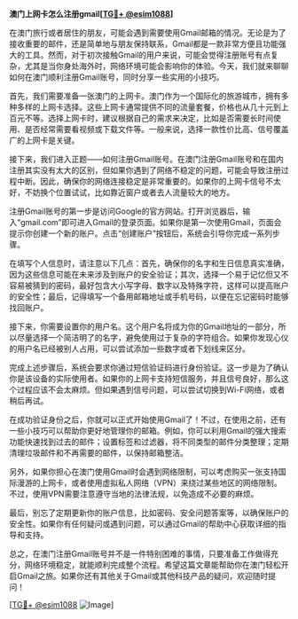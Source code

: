 **澳门上网卡怎么注册gmail[[TG💪+ @esim1088](https://t.me/s/esim1088)]**

在澳门旅行或者居住的朋友，可能会遇到需要使用Gmail邮箱的情况。无论是为了接收重要的邮件，还是简单地与朋友保持联系，Gmail都是一款非常方便且功能强大的工具。然而，对于初次接触Gmail的用户来说，可能会觉得注册账号有点复杂，尤其是当你身处海外时，网络环境可能会影响你的体验。今天，我们就来聊聊如何在澳门顺利注册Gmail账号，同时分享一些实用的小技巧。

首先，我们需要准备一张澳门的上网卡。澳门作为一个国际化的旅游城市，拥有多种多样的上网卡选择。这些上网卡通常提供不同的流量套餐，价格也从几十元到上百元不等。选择上网卡时，建议根据自己的需求来决定，比如是否需要长时间使用、是否经常需要看视频或下载文件等。一般来说，选择一款性价比高、信号覆盖广的上网卡是关键。

接下来，我们进入正题——如何注册Gmail账号。在澳门注册Gmail账号和在国内注册其实没有太大的区别，但如果你遇到了网络不稳定的问题，可能会导致注册过程中断。因此，确保你的网络连接稳定是非常重要的。如果你的上网卡信号不太好，不妨换个位置试试，比如靠近窗户或者去人流量较大的地方。

注册Gmail账号的第一步是访问Google的官方网站。打开浏览器后，输入“gmail.com”即可进入Gmail的登录页面。如果你是第一次使用Gmail，页面会提示你创建一个新的账户。点击“创建账户”按钮后，系统会引导你完成一系列步骤。

在填写个人信息时，请注意以下几点：首先，确保你的名字和生日信息真实准确，因为这些信息可能在未来涉及到账户的安全验证；其次，选择一个易于记忆但又不容易被猜到的密码，最好包含大小写字母、数字以及特殊字符，这样可以提高账户的安全性；最后，记得填写一个备用邮箱地址或手机号码，以便在忘记密码时能够找回账户。

接下来，你需要设置你的用户名。这个用户名将成为你的Gmail地址的一部分，所以尽量选择一个简洁明了的名字，避免使用过于复杂的字符组合。如果你发现心仪的用户名已经被别人占用，可以尝试添加一些数字或者下划线来区分。

完成上述步骤后，系统会要求你通过短信验证码进行身份验证。这一步是为了确认你是该设备的实际使用者。如果你的上网卡支持短信服务，并且信号良好，那么这个过程应该不会太麻烦。但如果遇到信号问题，可以尝试切换到Wi-Fi网络，或者稍后再试。

在成功验证身份之后，你就可以正式开始使用Gmail了！不过，在使用之前，还有一些小技巧可以帮助你更好地管理你的邮箱。例如，你可以利用Gmail的强大搜索功能快速找到过去的邮件；设置标签和过滤器，将不同类型的邮件分类整理；定期清理垃圾邮件和不再需要的邮件，以保持邮箱整洁。

另外，如果你担心在澳门使用Gmail时会遇到网络限制，可以考虑购买一张支持国际漫游的上网卡，或者使用虚拟私人网络（VPN）来绕过某些地区的网络限制。不过，使用VPN需要注意遵守当地的法律法规，以免造成不必要的麻烦。

最后，别忘了定期更新你的账户信息，比如密码、安全问题答案等，以确保账户的安全性。如果你有任何疑问或遇到问题，可以通过Gmail的帮助中心获取详细的指导和支持。

总之，在澳门注册Gmail账号并不是一件特别困难的事情，只要准备工作做得充分，网络环境稳定，就能顺利完成整个流程。希望这篇文章能帮助你在澳门轻松开启Gmail之旅。如果你还有其他关于Gmail或其他科技产品的疑问，欢迎随时提问！

[[TG💪+ @esim1088](https://t.me/s/esim1088) ![Image](https://i.postimg.cc/4NQfJmqS/Snipaste-2025-05-13-00-14-12.png)]